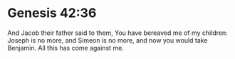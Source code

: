 # Genesis 42:36

And Jacob their father said to them, You have bereaved me of my children: Joseph is no more, and Simeon is no more, and now you would take Benjamin. All this has come against me.
